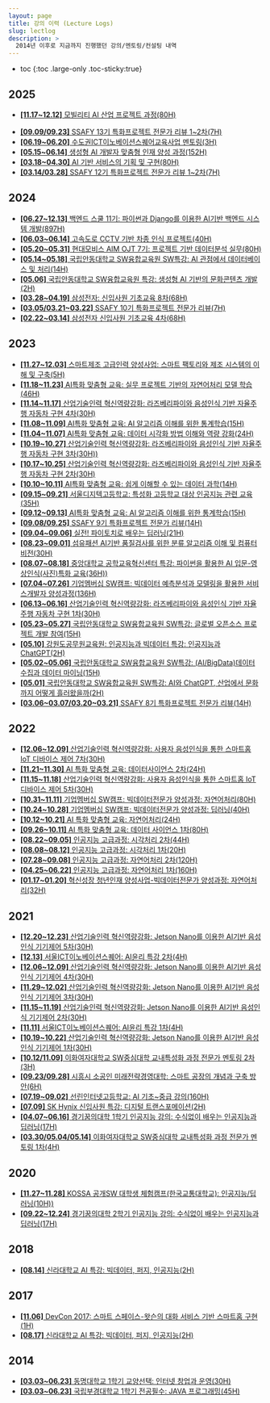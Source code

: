 ```yaml
---
layout: page
title: 강의 이력 (Lecture Logs)
slug: lectlog
description: >
  2014년 이후로 지금까지 진행했던 강의/멘토링/컨설팅 내역
---
```

* toc
{:toc .large-only .toc-sticky:true}

## 2025
- [**[11.17~12.12]** 모빌리티 AI 산업 프로젝트 과정(80H)](/lectlog/2025-11-17-ICT_Mobility_AI_Project)
<!-- (잠정보류)- [**[10.21~10.31]** 스마트팩토리 품질경쟁력 기반DX경영(45H)](/lectlog/2025-10-21-SmartFactory_QA_DX) -->
- [**[09.09/09.23]** SSAFY 13기 특화프로젝트 전문가 리뷰 1~2차(7H)](/lectlog/2025-09-09-SSAFY)
- [**[06.19~06.20]** 수도권ICT이노베이션스퀘어교육사업 멘토링(3H)](/lectlog/2025-06-19-ICT_Mentoring)
- [**[05.15~06.14]** 생성형 AI 개발자 맞춤형 인재 양성 과정(152H)](/lectlog/2025-05-15-IPA_GenAI)
- [**[03.18~04.30]** AI 기반 서비스의 기획 및 구현(80H)](/lectlog/2025-03-15-ICT_Service_Planning)
- [**[03.14/03.28]** SSAFY 12기 특화프로젝트 전문가 리뷰 1~2차(7H)](/lectlog/2025-03-14-SSAFY)

## 2024
- [**[06.27~12.13]** 백엔드 스쿨 11기: 파이썬과 Django를 이용한 AI기반 백엔드 시스템 개발(897H)](/lectlog/2024-06-27-LikeLion_BackEnd)
- [**[06.03~06.14]** 고속도로 CCTV 기반 차종 인식 프로젝트(40H)](/lectlog/2024-06-03-IPA_CCTV)
- [**[05.20~05.31]** 현대모비스 AIM OJT 7기: 프로젝트 기반 데이터분석 실무(80H)](/lectlog/2024-05-20-HDMobis_AIM_OBJ_7th)
- [**[05.14~05.18]** 국립안동대학교 SW융합교육원 SW특강: AI 관점에서 데이터베이스 및 처리(14H)](/lectlog/2024-05-14-Andong_Univ)
- [**[05.06]** 국립안동대학교 SW융합교육원 특강: 생성형 AI 기반의 문화콘텐츠 개발(2H)](/lectlog/2024-05-06-Andong_Univ)
- [**[03.28~04.19]** 삼성전자: 신입사원 기초교육 8차(68H)](/lectlog/2024-03-28-SEC_8th)
- [**[03.05/03.21~03.22]** SSAFY 10기 특화프로젝트 전문가 리뷰(7H)](/lectlog/2024-03-05-SAFFY)
- [**[02.22~03.14]** 삼성전자 신입사원 기초교육 4차(68H)](/lectlog/2024-02-22-SEC_4th)

## 2023
- [**[11.27~12.03]** 스마트제조 고급인력 양성사업: 스마트 팩토리와 제조 시스템의 이해 및 구축(5H)](/lectlog/2023-11-27-MV_SmartFactory)
- [**[11.18~11.23]** AI특화 맞춤형 교육: 실무 프로젝트 기반의 자연어처리 모델 학습(46H)](/lectlog/2023-11-18-GSC_NLP)
- [**[11.14~11.17]** 산업기술인력 혁신역량강화: 라즈베리파이와 음성인식 기반 자율주행 자동차 구현 4차(30H)](/lectlog/2023-11-14-GSC_AIoT)
- [**[11.08~11.09]** AI특화 맞춤형 교육: AI 알고리즘 이해를 위한 통계학습(15H)](/lectlog/2023-11-08-MC_Stat)
- [**[11.04~11.07]** AI특화 맞춤형 교육: 데이터 시각화 방법 이해와 역량 강화(24H)](/lectlog/2023-11-04-MC_Visualization)
- [**[10.19~10.27]** 산업기술인력 혁신역량강화: 라즈베리파이와 음성인식 기반 자율주행 자동차 구현 3차(30H))](/lectlog/2023-10-19-GSC_AIoT)
- [**[10.17~10.25]** 산업기술인력 혁신역량강화: 라즈베리파이와 음성인식 기반 자율주행 자동차 구현 2차(30H)](/lectlog/2023-10-17-GSC_AIoT)
- [**[10.10~10.11]** AI특화 맞춤형 교육: 쉽게 이해할 수 있는 데이터 과학(14H)](/lectlog/2023-10-10-GSC_DS)
- [**[09.15~09.21]** 서울디지텍고등학교: 특성화 고등학교 대상 인공지능 관련 교육(35H)](/lectlog/2023-09-15-KMAC)
- [**[09.12~09.13]** AI특화 맞춤형 교육: AI 알고리즘 이해를 위한 통계학습(15H)](/lectlog/2023-09-12-MC_Stat)
- [**[09.08/09.25]** SSAFY 9기 특화프로젝트 전문가 리뷰(14H)](/lectlog/2023-09-08-SSAFY)
- [**[09.04~09.06]** 실전! 파이토치로 배우는 딥러닝(21H)](/lectlog/2023-09-04-MC_Torch)
- [**[08.23~09.01]** 섬유패션 AI기반 품질검사를 위한 분류 알고리즘 이해 및 컴퓨터 비전(30H)](/lectlog/2023-08-23-KSA)
- [**[08.07~08.18]** 중앙대학교 공학교육혁신센터 특강: 파이썬을 활용한 AI 입문-영상인식(사진)특화 교육(36H))](/lectlog/2023-08-07-CAU)
- [**[07.04~07.26]** 기업멤버십 SW캠프: 빅데이터 예측분석과 모델링을 활용한 서비스개발자 양성과정(136H)](/lectlog/2023-07-04-IITP_SWCamp_DL)
- [**[06.13~06.16]** 산업기술인력 혁신역량강화: 라즈베리파이와 음성인식 기반 자율주행 자동차 구현 1차(30H)](/lectlog/2023-06-13-GSC_AIoT)
- [**[05.23~05.27]** 국립안동대학교 SW융합교육원 SW특강: 글로벌 오픈소스 프로젝트 개발 참여(15H)](/lectlog/2023-05-23-Andong_Univ)
- [**[05.10]** 강원도공무원교육원: 인공지능과 빅데이터 특강: 인공지능과 ChatGPT(2H)](/lectlog/2023-05-10-AIIA_ChatGPT)
- [**[05.02~05.06]** 국립안동대학교 SW융합교육원 SW특강: (AI/BigData)데이터 수집과 데이터 마이닝(15H)](/lectlog/2023-05-02-Andong_Univ)
- [**[05.01]** 국립안동대학교 SW융합교육원 SW특강: AI와 ChatGPT, 산업에서 문화까지 어떻게 흘러왔을까(2H)](/lectlog/2023-05-01-Andong_Univ)
- [**[03.06~03.07/03.20~03.21]** SSAFY 8기 특화프로젝트 전문가 리뷰(14H)](/lectlog/2023-03-06-SSAFY)

## 2022
- [**[12.06~12.09]** 산업기술인력 혁신역량강화: 사용자 음성인식을 통한 스마트홈 IoT 디바이스 제어 7차(30H)](/lectlog/2022-12-06-GSC_AIoT)
- [**[11.21~11.30]** AI 특화 맞춤형 교육: 데이터사이언스 2차(24H)](/lectlog/2022-11-21-NIPA_DS)
- [**[11.15~11.18]** 산업기술인력 혁신역량강화: 사용자 음성인식을 통한 스마트홈 IoT 디바이스 제어 5차(30H)](/lectlog/2022-11-15-GSC_AIoT)
- [**[10.31~11.11]** 기업멤버십 SW캠프: 빅데이터전문가 양성과정: 자연어처리(80H)](/lectlog/2022-10-31-IITP_SWCamp_NLP)
- [**[10.24~10.28]** 기업멤버십 SW캠프: 빅데이터전문가 양성과정: 딥러닝(40H)](/lectlog/2022-10-24-IITP_SWCamp_DL)
- [**[10.12~10.21]** AI 특화 맞춤형 교육: 자연어처리(24H)](/lectlog/2022-10-12-NIPA_NLP)
- [**[09.26~10.11]** AI 특화 맞춤형 교육: 데이터 사이언스 1차(80H)](/lectlog/2022-09-26-NIPA_DS)
- [**[08.22~09.05]** 인공지능 고급과정: 시각처리 2차(44H)](/lectlog/2022-08-22-ICT_StyleTransfer)
- [**[08.08~08.12]** 인공지능 고급과정: 시각처리 1차(20H)](/lectlog/2022-08-08-ICT_Visualization)
- [**[07.28~09.08]** 인공지능 고급과정: 자연어처리 2차(120H)](/lectlog/2022-07-28-ICT_NLP)
- [**[04.25~06.22]** 인공지능 고급과정: 자연어처리 1차(160H)](/lectlog/2022-04-25-ICT_NLP)
- [**[01.17~01.20]** 혁신성장 청년인재 양성사업-빅데이터전문가 양성과정: 자연어처리(32H)](/lectlog/2022-01-17-IITP_DS)

## 2021
- [**[12.20~12.23]** 산업기술인력 혁신역량강화: Jetson Nano를 이용한 AI기반 음성인식 기기제어 5차(30H)](/lectlog/2021-12-20-GSC_AIoT_5th)
- [**[12.13]** 서울ICT이노베이션스퀘어: AI윤리 특강 2차(4H)](/lectlog/2021-12-13-ICT_AI_Ethics_2nd)
- [**[12.06~12.09]** 산업기술인력 혁신역량강화: Jetson Nano를 이용한 AI기반 음성인식 기기제어 4차(30H)](/lectlog/2021-12-06-GSC_AIoT_4th)
- [**[11.29~12.02]** 산업기술인력 혁신역량강화: Jetson Nano를 이용한 AI기반 음성인식 기기제어 3차(30H)](/lectlog/2021-11-29-GSC_AIoT_3rd)
- [**[11.15~11.19]** 산업기술인력 혁신역량강화: Jetson Nano를 이용한 AI기반 음성인식 기기제어 2차(30H)](/lectlog/2021-11-15-GSC_AIoT_2nd)
- [**[11.11]** 서울ICT이노베이션스퀘어: AI윤리 특강 1차(4H)](/lectlog/2021-11-11-ICT_AI_Ethics_1st)
- [**[10.19~10.22]** 산업기술인력 혁신역량강화: Jetson Nano를 이용한 AI기반 음성인식 기기제어 1차(30H)](/lectlog/2021-10-19-GSC_AIoT_1st)
- [**[10.12/11.09]** 이화여자대학교 SW중심대학 교내특성화 과정 전문가 멘토링 2차(3H)](/lectlog/2021-10-12-Ehwa_Univ)
- [**[09.23/09.28]** 시흥시 소공인 미래전략경영대학: 스마트 공장의 개념과 구축 방안(6H)](/lectlog/2021-09-23-Sihung_SmartFactory)
- [**[07.19~09.02]** 선린인터넷고등학교: AI 기초~중급 강의(160H)](/lectlog/2021-07-19-ICT_AI)
- [**[07.09]** SK Hynix 신입사원 특강: 디지털 트랜스포메이션(2H)](/lectlog/2021-07-09-SKHynix_DT)
- [**[04.07~06.16]** 경기꿈의대학 1학기 인공지능 강의: 수식없이 배우는 인공지능과 딥러닝(17H)](/lectlog/2021-04-07-Udream_AI)
- [**[03.30/05.04/05.14]** 이화여자대학교 SW중심대학 교내특성화 과정 전문가 멘토링 1차(4H)](/lectlog/2021-03-30-Ehwa_Univ)

## 2020
- [**[11.27~11.28]** KOSSA 공개SW 대학생 체험캠프(한국교통대학교): 인공지능/딥러닝(10H))](/lectlog/2020-11-27-KOSSA_AI)
- [**[09.22~12.24]** 경기꿈의대학 2학기 인공지능 강의: 수식없이 배우는 인공지능과 딥러닝(17H)](/lectlog/2020-09-22-Udream_AI)

## 2018
- [**[08.14]** 신라대학교 AI 특강: 빅데이터, 퍼지, 인공지능(2H)](/lectlog/2018-08-14-Silla_Univ_AI)

## 2017
- [**[11.06]** DevCon 2017: 스마트 스페이스-왓슨의 대화 서비스 기반 스마트홈 구현(1H)](/lectlog/2017-11-06-Devcon2017)
- [**[08.17]** 신라대학교 AI 특강: 빅데이터, 퍼지, 인공지능(2H)](/lectlog/2017-08-17-Silla_Univ_AI)

## 2014
- [**[03.03~06.23]** 동명대학교 1학기 교양선택: 인터넷 창업과 운영(30H)](/lectlog/2014-03-03-TongMyoung_Univ_Startup)
- [**[03.03~06.23]** 국립부경대학교 1학기 전공필수: JAVA 프로그래밍(45H)](/lectlog/2014-03-03-PKNU_Univ_Java)